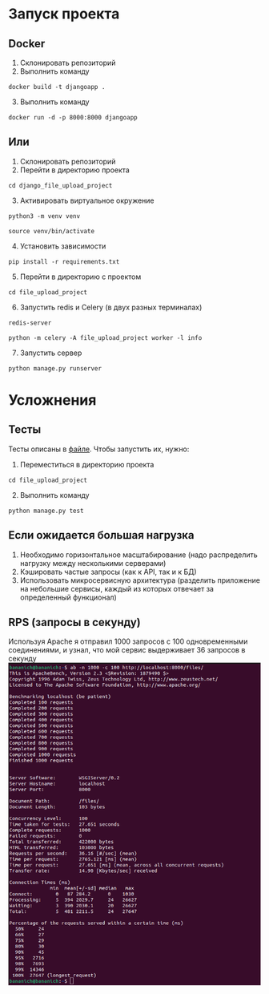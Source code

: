 # Запуск проекта
## Docker
1. Склонировать репозиторий
2. Выполнить команду
```commandline
docker build -t djangoapp .
```
3. Выполнить команду
```commandline
docker run -d -p 8000:8000 djangoapp
```
## Или
1. Склонировать репозиторий
2. Перейти в директорию проекта
```commandline
cd django_file_upload_project
```
3. Активировать виртуальное окружение
```commandline
python3 -m venv venv
```
```commandline
source venv/bin/activate
```
4. Установить зависимости
```commandline
pip install -r requirements.txt
```
5. Перейти в директорию с проектом
```commandline
cd file_upload_project
```
6. Запустить redis и Сelery (в двух разных терминалах)
```commandline
redis-server
```
```commandline
python -m celery -A file_upload_project worker -l info
```
7. Запустить сервер
```commandline
python manage.py runserver
```
# Усложнения
## Тесты
Тесты описаны в [файле](file_upload_project/file_api/tests.py).
Чтобы запустить их, нужно:
1. Переместиться в директорию проекта
```commandline
cd file_upload_project
```
2. Выполнить команду
```commandline
python manage.py test
```
## Если ожидается большая нагрузка
1. Необходимо горизонтальное масштабирование (надо распределить нагрузку между несколькими серверами)
2. Кэшировать частые запросы (как к API, так и к БД)
3. Использовать микросервисную архитектура (разделить приложение на небольшие сервисы, каждый из которых отвечает за определенный функционал)
## RPS (запросы в секунду)
Используя Apache я отправил 1000 запросов с 100 одновременными соединениями, и узнал, что мой сервис выдерживает 36 запросов в секунду
![benchmark](./apache_benc.png)

